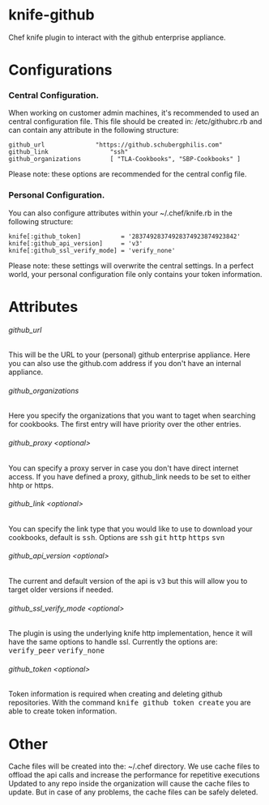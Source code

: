 knife-github
============

Chef knife plugin to interact with the github enterprise appliance.

Configurations
==========

### Central Configuration.
When working on customer admin machines, it's recommended to used an central configuration file.
This file should be created in: /etc/githubrc.rb and can contain any attribute in the following structure:

    github_url		        "https://github.schubergphilis.com"
    github_link             	"ssh"
    github_organizations    	[ "TLA-Cookbooks", "SBP-Cookbooks" ]

Please note: these options are recommended for the central config file.

### Personal Configuration.
You can also configure attributes within your ~/.chef/knife.rb in the following structure:

    knife[:github_token]           = '28374928374928374923874923842'
    knife[:github_api_version]     = 'v3'
    knife[:github_ssl_verify_mode] = 'verify_none'

Please note: these settings will overwrite the central settings.
In a perfect world, your personal configuration file only contains your token information.

Attributes
==========

###### github_url
This will be the URL to your (personal) github enterprise appliance.
Here you can also use the github.com address if you don't have an internal appliance.

###### github_organizations
Here you specify the organizations that you want to taget when searching for cookbooks.
The first entry will have priority over the other entries.

###### github_proxy \<optional\>
You can specify a proxy server in case you don't have direct internet access. If you have defined a proxy, github_link needs to be set to either hhtp or https.

###### github_link \<optional\>
You can specify the link type that you would like to use to download your cookbooks, default is <tt>ssh</tt>.
Options are <tt>ssh</tt> <tt>git</tt> <tt>http</tt> <tt>https</tt> <tt>svn</tt>

###### github_api_version \<optional\>
The current and default version of the api is <tt>v3</tt> but this will allow you to target older versions if needed.

###### github_ssl_verify_mode \<optional\>
The plugin is using the underlying knife http implementation, hence it will have the same options to handle ssl.
Currently the options are: <tt>verify_peer</tt> <tt>verify_none</tt>

###### github_token \<optional\>
Token information is required when creating and deleting github repositories.
With the command <tt>knife github token create</tt> you are able to create token information.


Other
=====

Cache files will be created into the: ~/.chef directory.
We use cache files to offload the api calls and increase the performance for repetitive executions
Updated to any repo inside the organization will cause the cache files to update.
But in case of any problems, the cache files can be safely deleted.

